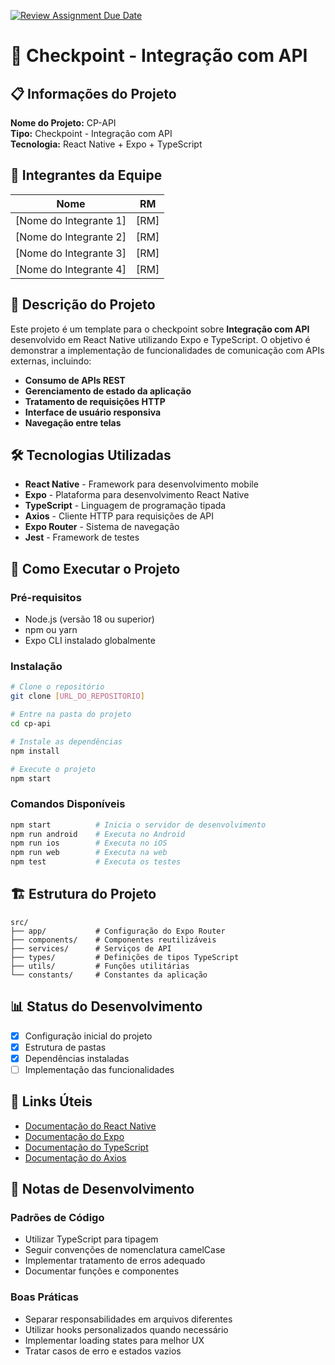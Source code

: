 [![Review Assignment Due Date](https://classroom.github.com/assets/deadline-readme-button-22041afd0340ce965d47ae6ef1cefeee28c7c493a6346c4f15d667ab976d596c.svg)](https://classroom.github.com/a/y9NI1KJj)
# 🚀 Checkpoint - Integração com API

## 📋 Informações do Projeto

**Nome do Projeto:** CP-API  
**Tipo:** Checkpoint - Integração com API  
**Tecnologia:** React Native + Expo + TypeScript  

## 👥 Integrantes da Equipe

| Nome | RM |
|------|-----|
| [Nome do Integrante 1] | [RM] |
| [Nome do Integrante 2] | [RM] |
| [Nome do Integrante 3] | [RM] |
| [Nome do Integrante 4] | [RM] |

## 📝 Descrição do Projeto

Este projeto é um template para o checkpoint sobre **Integração com API** desenvolvido em React Native utilizando Expo e TypeScript. O objetivo é demonstrar a implementação de funcionalidades de comunicação com APIs externas, incluindo:

- **Consumo de APIs REST**
- **Gerenciamento de estado da aplicação**
- **Tratamento de requisições HTTP**
- **Interface de usuário responsiva**
- **Navegação entre telas**

## 🛠️ Tecnologias Utilizadas

- **React Native** - Framework para desenvolvimento mobile
- **Expo** - Plataforma para desenvolvimento React Native
- **TypeScript** - Linguagem de programação tipada
- **Axios** - Cliente HTTP para requisições de API
- **Expo Router** - Sistema de navegação
- **Jest** - Framework de testes

## 🚀 Como Executar o Projeto

### Pré-requisitos
- Node.js (versão 18 ou superior)
- npm ou yarn
- Expo CLI instalado globalmente

### Instalação
```bash
# Clone o repositório
git clone [URL_DO_REPOSITORIO]

# Entre na pasta do projeto
cd cp-api

# Instale as dependências
npm install

# Execute o projeto
npm start
```

### Comandos Disponíveis
```bash
npm start          # Inicia o servidor de desenvolvimento
npm run android    # Executa no Android
npm run ios        # Executa no iOS
npm run web        # Executa na web
npm test           # Executa os testes
```

## 🏗️ Estrutura do Projeto

```
src/
├── app/           # Configuração do Expo Router
├── components/    # Componentes reutilizáveis
├── services/      # Serviços de API
├── types/         # Definições de tipos TypeScript
├── utils/         # Funções utilitárias
└── constants/     # Constantes da aplicação
```

## 📊 Status do Desenvolvimento

- [x] Configuração inicial do projeto
- [x] Estrutura de pastas
- [x] Dependências instaladas
- [ ] Implementação das funcionalidades

## 🔗 Links Úteis

- [Documentação do React Native](https://reactnative.dev/)
- [Documentação do Expo](https://docs.expo.dev/)
- [Documentação do TypeScript](https://www.typescriptlang.org/)
- [Documentação do Axios](https://axios-http.com/)

## 📝 Notas de Desenvolvimento

### Padrões de Código
- Utilizar TypeScript para tipagem
- Seguir convenções de nomenclatura camelCase
- Implementar tratamento de erros adequado
- Documentar funções e componentes

### Boas Práticas
- Separar responsabilidades em arquivos diferentes
- Utilizar hooks personalizados quando necessário
- Implementar loading states para melhor UX
- Tratar casos de erro e estados vazios
